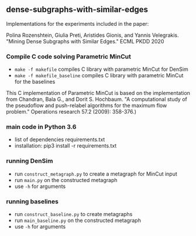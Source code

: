 ## dense-subgraphs-with-similar-edges
Implementations for the experiments included in the paper:

Polina Rozenshtein, Giulia Preti, Aristides Gionis, and Yannis Velegrakis. "Mining Dense Subgraphs with Similar Edges." ECML PKDD 2020

### Compile C code solving Parametric MinCut 
* `make -f makefile` compiles C library with parametric MinCut for DenSim
* `make -f makefile_baseline` compiles C library with parametric MinCut for the baselines

This C implementation of Parametric MinCut is based on the implementation from Chandran, Bala G., and Dorit S. Hochbaum. "A computational study of the pseudoflow and push-relabel algorithms for the maximum flow problem." Operations research 57.2 (2009): 358-376.)

### main code in Python 3.6
* list of dependencies requirements.txt
* installation: pip3 install -r requirements.txt

### running DenSim
* run ``construct_metagraph.py`` to create a metagraph for MinCut input
* run ``main.py`` on the constructed metagraph
* use ``-h`` for arguments

### running baselines
* run ``construct_baseline.py`` to create metagraphs
* run ``main_baseline.py`` on the constructed metagraph
* use ``-h`` for arguments


